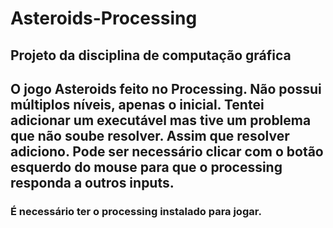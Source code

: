# Asteroids-Processing
Projeto da disciplina de computação gráfica
---
O jogo Asteroids feito no Processing. Não possui múltiplos níveis, apenas o inicial. 
Tentei adicionar um executável mas tive um problema que não soube resolver. Assim que resolver adiciono.
Pode ser necessário clicar com o botão esquerdo do mouse para que o processing responda a outros inputs.
---
### É necessário ter o processing instalado para jogar.
